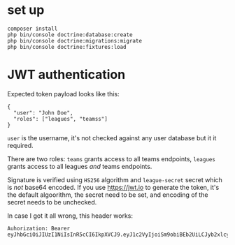 # set up

```
composer install
php bin/console doctrine:database:create
php bin/console doctrine:migrations:migrate
php bin/console doctrine:fixtures:load

```


# JWT authentication

Expected token payload looks like this:

```
{
  "user": "John Doe",
  "roles": ["leagues", "teamss"]
}
```

`user` is the username, it's not checked against any user database but it it required.

There are two roles: `teams` grants access to all teams endpoints, 
`leagues` grants access to all leagues *and* teams endpoints.

Signature is verified using `HS256` algorithm and `league-secret` secret which is *not* base64 encoded. 
If you use https://jwt.io to generate the token, it's the default algoorithm, the secret need to be set, and encoding of the secret needs to be unchecked.

In case I got it all wrong, this header works:

```
Auhorization: Bearer eyJhbGciOiJIUzI1NiIsInR5cCI6IkpXVCJ9.eyJ1c2VyIjoiSm9obiBEb2UiLCJyb2xlcyI6WyJsZWFndWVzIiwidGVhbXMiXX0.QKWZvKZI5Yxw1UTjnPuHZO77EdMpgMbAgZhbA6gmWzI
``` 


 
